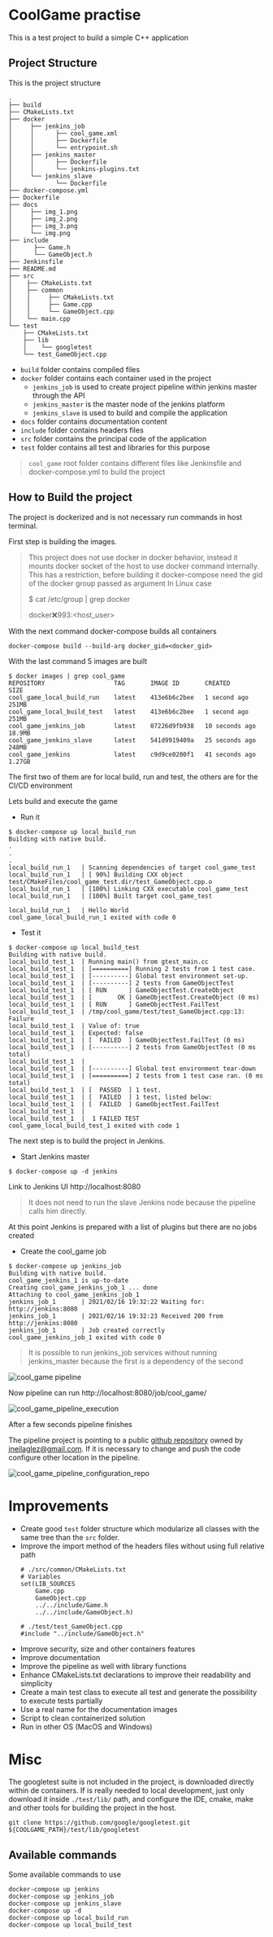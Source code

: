 # CoolGame practise

This is a test project to build a simple C++ application

## Project Structure

This is the project structure

```
.
├── build
├── CMakeLists.txt
├── docker
│     ├── jenkins_job
│     │      ├── cool_game.xml
│     │      ├── Dockerfile
│     │      └── entrypoint.sh
│     ├── jenkins_master
│     │      ├── Dockerfile
│     │      └── jenkins-plugins.txt
│     └── jenkins_slave
│            └── Dockerfile
├── docker-compose.yml
├── Dockerfile
├── docs
│     ├── img_1.png
│     ├── img_2.png
│     ├── img_3.png
│     └── img.png
├── include
│      ├── Game.h
│      └── GameObject.h
├── Jenkinsfile
├── README.md
├── src
│    ├── CMakeLists.txt
│    ├── common
│    │     ├── CMakeLists.txt
│    │     ├── Game.cpp
│    │     └── GameObject.cpp
│    └── main.cpp
└── test
    ├── CMakeLists.txt
    ├── lib
    │    └── googletest
    └── test_GameObject.cpp
```

* `build` folder contains compiled files
* `docker` folder contains each container used in the project
    * `jenkins_job` is used to create project pipeline within jenkins 
      master through the API
    * `jenkins_master` is the master node of the jenkins platform
    * `jenkins_slave` is used to build and compile the application
* `docs` folder contains documentation content
* `include` folder contains headers files
* `src` folder contains the principal code of the application
* `test` folder contains all test and libraries for this purpose

> `cool_game` root folder contains different files like Jenkinsfile and 
> docker-compose.yml to build the project

## How to Build the project

The project is dockerized and is not necessary run commands in host 
terminal.

First step is building the images.

> This project does not use docker in docker behavior, instead it mounts 
> docker socket of the host to use docker command internally. This has a 
> restriction, before building it docker-compose need the gid of the 
> docker group passed as argument
> In Linux case
> 
>$ cat /etc/group | grep docker 
> 
> docker:x:993:<host_user>


With the next command docker-compose builds all containers

```
docker-compose build --build-arg docker_gid=<docker_gid>
```

With the last command 5 images are built

```
$ docker images | grep cool_game
REPOSITORY                   TAG       IMAGE ID       CREATED          SIZE
cool_game_local_build_run    latest    413e6b6c2bee   1 second ago     251MB
cool_game_local_build_test   latest    413e6b6c2bee   1 second ago     251MB
cool_game_jenkins_job        latest    07226d9fb938   10 seconds ago   18.9MB
cool_game_jenkins_slave      latest    541d9919409a   25 seconds ago   248MB
cool_game_jenkins            latest    c9d9ce0200f1   41 seconds ago   1.27GB
```

The first two of them are for local build, run and test, the others are for 
the CI/CD environment

Lets build and execute the game

* Run it
```
$ docker-compose up local_build_run
Building with native build. 
.
.
.
local_build_run_1   | Scanning dependencies of target cool_game_test
local_build_run_1   | [ 90%] Building CXX object test/CMakeFiles/cool_game_test.dir/test_GameObject.cpp.o
local_build_run_1   | [100%] Linking CXX executable cool_game_test
local_build_run_1   | [100%] Built target cool_game_test

local_build_run_1   | Hello World
cool_game_local_build_run_1 exited with code 0
```

* Test it
```
$ docker-compose up local_build_test
Building with native build.
local_build_test_1  | Running main() from gtest_main.cc
local_build_test_1  | [==========] Running 2 tests from 1 test case.
local_build_test_1  | [----------] Global test environment set-up.
local_build_test_1  | [----------] 2 tests from GameObjectTest
local_build_test_1  | [ RUN      ] GameObjectTest.CreateObject
local_build_test_1  | [       OK ] GameObjectTest.CreateObject (0 ms)
local_build_test_1  | [ RUN      ] GameObjectTest.FailTest
local_build_test_1  | /tmp/cool_game/test/test_GameObject.cpp:13: Failure
local_build_test_1  | Value of: true
local_build_test_1  | Expected: false
local_build_test_1  | [  FAILED  ] GameObjectTest.FailTest (0 ms)
local_build_test_1  | [----------] 2 tests from GameObjectTest (0 ms total)
local_build_test_1  | 
local_build_test_1  | [----------] Global test environment tear-down
local_build_test_1  | [==========] 2 tests from 1 test case ran. (0 ms total)
local_build_test_1  | [  PASSED  ] 1 test.
local_build_test_1  | [  FAILED  ] 1 test, listed below:
local_build_test_1  | [  FAILED  ] GameObjectTest.FailTest
local_build_test_1  | 
local_build_test_1  |  1 FAILED TEST
cool_game_local_build_test_1 exited with code 1
```

The next step is to build the project in Jenkins.

* Start Jenkins master

```
$ docker-compose up -d jenkins
```

Link to Jenkins UI http://localhost:8080

> It does not need to run the slave Jenkins node because the pipeline calls him directly.

At this point Jenkins is prepared with a list of plugins but there are no jobs created

* Create the cool_game job

```
$ docker-compose up jenkins_job 
Building with native build.
cool_game_jenkins_1 is up-to-date
Creating cool_game_jenkins_job_1 ... done
Attaching to cool_game_jenkins_job_1
jenkins_job_1       | 2021/02/16 19:32:22 Waiting for: http://jenkins:8080
jenkins_job_1       | 2021/02/16 19:32:23 Received 200 from http://jenkins:8080
jenkins_job_1       | Job created correctly
cool_game_jenkins_job_1 exited with code 0
```

> It is possible to run jenkins_job services without running jenkins_master 
> because the first is a dependency of the second

![cool_game pipeline](docs/img.png)

Now pipeline can run http://localhost:8080/job/cool_game/

![cool_game_pipeline_execution](docs/img_1.png)

After a few seconds pipeline finishes

The pipeline project is pointing to a public [github repository](https://github.com/jneilaglez/cool_game) 
owned by [jneilaglez@gmail.com](mailto:jneilaglez@gmail.com?subject=cool_game). 
If it is necessary to change and push the code configure other location 
in the pipeline.

![cool_game_pipeline_configuration_repo](docs/img_3.png)

# Improvements
* Create good `test` folder structure which modularize all classes with the
  same tree than the `src` folder.
* Improve the import method of the headers files without using full 
  relative path
  ```
  # ./src/common/CMakeLists.txt
  # Variables
  set(LIB_SOURCES
      Game.cpp
      GameObject.cpp
      ../../include/Game.h
      ../../include/GameObject.h)
  
  # ./test/test_GameObject.cpp
  #include "../include/GameObject.h"
  ```
* Improve security, size and other containers features
* Improve documentation 
* Improve the pipeline as well with library functions
* Enhance CMakeLists.txt declarations to improve their readability 
  and simplicity
* Create a main test class to execute all test and generate the 
  possibility to execute tests partially
* Use a real name for the documentation images
* Script to clean containerized solution
* Run in other OS (MacOS and Windows)

# Misc

The googletest suite is not included in the project, is downloaded 
directly within de containers. If is really needed to local development, 
just only download it inside `./test/lib/` path, and configure the IDE, 
cmake, make and other tools for building the project in the host.

```
git clone https://github.com/google/googletest.git ${COOLGAME_PATH}/test/lib/googletest
```

## Available commands

Some available commands to use

```
docker-compose up jenkins
docker-compose up jenkins_job
docker-compose up jenkins_slave
docker-compose up -d
docker-compose up local_build_run
docker-compose up local_build_test
```